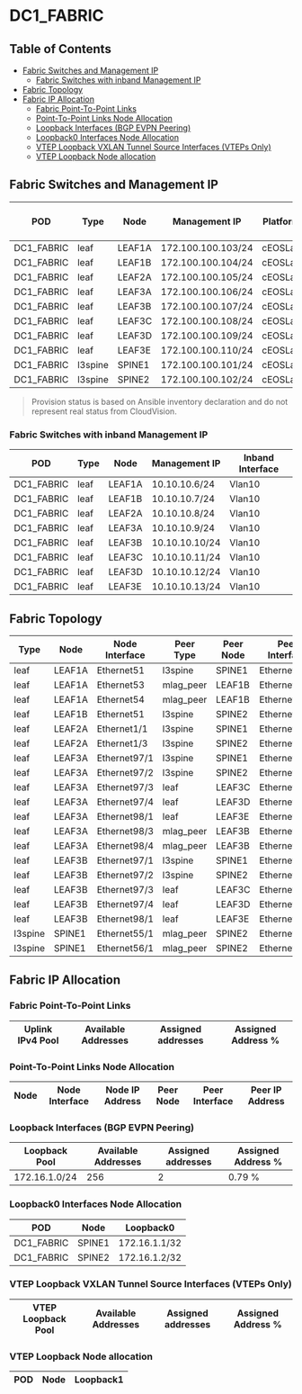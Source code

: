 # DC1_FABRIC

## Table of Contents

- [Fabric Switches and Management IP](#fabric-switches-and-management-ip)
  - [Fabric Switches with inband Management IP](#fabric-switches-with-inband-management-ip)
- [Fabric Topology](#fabric-topology)
- [Fabric IP Allocation](#fabric-ip-allocation)
  - [Fabric Point-To-Point Links](#fabric-point-to-point-links)
  - [Point-To-Point Links Node Allocation](#point-to-point-links-node-allocation)
  - [Loopback Interfaces (BGP EVPN Peering)](#loopback-interfaces-bgp-evpn-peering)
  - [Loopback0 Interfaces Node Allocation](#loopback0-interfaces-node-allocation)
  - [VTEP Loopback VXLAN Tunnel Source Interfaces (VTEPs Only)](#vtep-loopback-vxlan-tunnel-source-interfaces-vteps-only)
  - [VTEP Loopback Node allocation](#vtep-loopback-node-allocation)

## Fabric Switches and Management IP

| POD | Type | Node | Management IP | Platform | Provisioned in CloudVision |
| --- | ---- | ---- | ------------- | -------- | -------------------------- |
| DC1_FABRIC | leaf | LEAF1A | 172.100.100.103/24 | cEOSLab | Provisioned |
| DC1_FABRIC | leaf | LEAF1B | 172.100.100.104/24 | cEOSLab | Provisioned |
| DC1_FABRIC | leaf | LEAF2A | 172.100.100.105/24 | cEOSLab | Provisioned |
| DC1_FABRIC | leaf | LEAF3A | 172.100.100.106/24 | cEOSLab | Provisioned |
| DC1_FABRIC | leaf | LEAF3B | 172.100.100.107/24 | cEOSLab | Provisioned |
| DC1_FABRIC | leaf | LEAF3C | 172.100.100.108/24 | cEOSLab | Provisioned |
| DC1_FABRIC | leaf | LEAF3D | 172.100.100.109/24 | cEOSLab | Provisioned |
| DC1_FABRIC | leaf | LEAF3E | 172.100.100.110/24 | cEOSLab | Provisioned |
| DC1_FABRIC | l3spine | SPINE1 | 172.100.100.101/24 | cEOSLab | Provisioned |
| DC1_FABRIC | l3spine | SPINE2 | 172.100.100.102/24 | cEOSLab | Provisioned |

> Provision status is based on Ansible inventory declaration and do not represent real status from CloudVision.

### Fabric Switches with inband Management IP

| POD | Type | Node | Management IP | Inband Interface |
| --- | ---- | ---- | ------------- | ---------------- |
| DC1_FABRIC | leaf | LEAF1A | 10.10.10.6/24 | Vlan10 |
| DC1_FABRIC | leaf | LEAF1B | 10.10.10.7/24 | Vlan10 |
| DC1_FABRIC | leaf | LEAF2A | 10.10.10.8/24 | Vlan10 |
| DC1_FABRIC | leaf | LEAF3A | 10.10.10.9/24 | Vlan10 |
| DC1_FABRIC | leaf | LEAF3B | 10.10.10.10/24 | Vlan10 |
| DC1_FABRIC | leaf | LEAF3C | 10.10.10.11/24 | Vlan10 |
| DC1_FABRIC | leaf | LEAF3D | 10.10.10.12/24 | Vlan10 |
| DC1_FABRIC | leaf | LEAF3E | 10.10.10.13/24 | Vlan10 |

## Fabric Topology

| Type | Node | Node Interface | Peer Type | Peer Node | Peer Interface |
| ---- | ---- | -------------- | --------- | ----------| -------------- |
| leaf | LEAF1A | Ethernet51 | l3spine | SPINE1 | Ethernet1 |
| leaf | LEAF1A | Ethernet53 | mlag_peer | LEAF1B | Ethernet53 |
| leaf | LEAF1A | Ethernet54 | mlag_peer | LEAF1B | Ethernet54 |
| leaf | LEAF1B | Ethernet51 | l3spine | SPINE2 | Ethernet1 |
| leaf | LEAF2A | Ethernet1/1 | l3spine | SPINE1 | Ethernet49/1 |
| leaf | LEAF2A | Ethernet1/3 | l3spine | SPINE2 | Ethernet49/1 |
| leaf | LEAF3A | Ethernet97/1 | l3spine | SPINE1 | Ethernet50/1 |
| leaf | LEAF3A | Ethernet97/2 | l3spine | SPINE2 | Ethernet50/1 |
| leaf | LEAF3A | Ethernet97/3 | leaf | LEAF3C | Ethernet97/1 |
| leaf | LEAF3A | Ethernet97/4 | leaf | LEAF3D | Ethernet97/1 |
| leaf | LEAF3A | Ethernet98/1 | leaf | LEAF3E | Ethernet97/1 |
| leaf | LEAF3A | Ethernet98/3 | mlag_peer | LEAF3B | Ethernet98/3 |
| leaf | LEAF3A | Ethernet98/4 | mlag_peer | LEAF3B | Ethernet98/4 |
| leaf | LEAF3B | Ethernet97/1 | l3spine | SPINE1 | Ethernet51/1 |
| leaf | LEAF3B | Ethernet97/2 | l3spine | SPINE2 | Ethernet51/1 |
| leaf | LEAF3B | Ethernet97/3 | leaf | LEAF3C | Ethernet97/2 |
| leaf | LEAF3B | Ethernet97/4 | leaf | LEAF3D | Ethernet97/2 |
| leaf | LEAF3B | Ethernet98/1 | leaf | LEAF3E | Ethernet97/2 |
| l3spine | SPINE1 | Ethernet55/1 | mlag_peer | SPINE2 | Ethernet55/1 |
| l3spine | SPINE1 | Ethernet56/1 | mlag_peer | SPINE2 | Ethernet56/1 |

## Fabric IP Allocation

### Fabric Point-To-Point Links

| Uplink IPv4 Pool | Available Addresses | Assigned addresses | Assigned Address % |
| ---------------- | ------------------- | ------------------ | ------------------ |

### Point-To-Point Links Node Allocation

| Node | Node Interface | Node IP Address | Peer Node | Peer Interface | Peer IP Address |
| ---- | -------------- | --------------- | --------- | -------------- | --------------- |

### Loopback Interfaces (BGP EVPN Peering)

| Loopback Pool | Available Addresses | Assigned addresses | Assigned Address % |
| ------------- | ------------------- | ------------------ | ------------------ |
| 172.16.1.0/24 | 256 | 2 | 0.79 % |

### Loopback0 Interfaces Node Allocation

| POD | Node | Loopback0 |
| --- | ---- | --------- |
| DC1_FABRIC | SPINE1 | 172.16.1.1/32 |
| DC1_FABRIC | SPINE2 | 172.16.1.2/32 |

### VTEP Loopback VXLAN Tunnel Source Interfaces (VTEPs Only)

| VTEP Loopback Pool | Available Addresses | Assigned addresses | Assigned Address % |
| --------------------- | ------------------- | ------------------ | ------------------ |

### VTEP Loopback Node allocation

| POD | Node | Loopback1 |
| --- | ---- | --------- |
